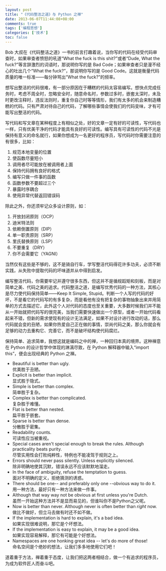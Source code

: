 ```yaml
---
layout: post
title: "《代码整洁之道》与 Python 之禅"
date: 2013-06-07T11:44:08+08:00
comments: true
tags: ['编程思想']
categories: ['技术']
toc: false
---
```


Bob 大叔在《代码整洁之道》一书的前言打趣着说，当你写的代码在经受代码审查时，如果审查者愤怒的吼道“What the fuck is this shit?”或者“Dude, What the fuck?”等言辞激烈的词语时，那说明你写的是 Bad Code；如果审查者只是漫不经心的吐出几个“What the fuck?”，那说明你写的是 Good Code。这就是衡量代码质量的唯一标准——每分钟骂出“What the fuck?”的频率。

想写出整洁的代码很难，有一部分原因在于糟糕的代码太容易编写。想快点完成任务时，考虑不周全时，忽略安全时，随意命名时，参数过多时，嵌套太深时，未及时更改注释时，违反法则时，重复你自己时等等情形，我们有太多的机会来制造糟糕的代码。只有严肃对待自己的代码，了解哪些事情会使我们的代码变味，才有可能写出整洁的代码。

写代码和写文章在某种程度上有相似之处，好的文章一定有好的可读性，写代码也一样，只有优美干净的代码才能具有良好的可读性。编写具有可读性的代码不光是保持有意义的命名就行，如果你想成为一名更好的程序员，写代码时你需要注意的有很多，比如：

1. 规范本地变量的位置
2. 使函数尽量短小
3. 调用者尽可能放在被调用者上面
4. 保持代码拥有良好的格式
5. 编写只做一件事的函数
6. 函数参数不要超过三个
7. 暴露时序耦合
8. 使用异常代替返回错误码

除此之外，你还须牢记众多设计原则，如：  

1. 开放封闭原则（OCP）
2. 迪米特法则
3. 依赖倒置原则（DIP）
4. 单一职责原则（SRP）
5. 里氏替换原则（LSP）
6. 不要重复（DRY）
7. 你不会需要它（YAGNI）

当然仅有这些是不够的，这不是骑自行车，学写整洁代码得花许多功夫，必须不断实践，从失败中提取代码的坏味道并从中得到启发。

编写整洁代码，你需要牢记并遵守很多东西，但这并不是循规蹈矩和刻板，而是对简单之美、代码之美的追求。代码整洁之道，是编写优秀代码的一种方法，其核心是尽力使代码保持简单——Keep It Simple, Stupid。判断一个人写的代码的好坏，不是看它的代码写的有多复杂，而是看他有没有把复杂的事物抽象出来并用简单的方式去描述它，此外这个人对代码的态度也至关重要，大多数时候我们并不能从一开始就把代码写的很完美，当我们需要快速做出一个原型，或者一开始代码看起来不错，但新的需求使现有的设计无法满足，如果不对设计进行改动的话，那么代码就会变的丑陋，如果你热爱自己正在做的事情，崇尚代码之美，那么你就会有足够的动力去重构它、完善它，而不是破坏结构使代码腐烂。

保持简单、追求简单，我想这就是编码之中的禅，一种回归本真的境界。这种禅意在 Python 的设计哲学中体现的淋漓尽致，在 Python 解释器中输入“import this”，便会出现经典的 Python 之禅。

* Beautiful is better than ugly.   
优美胜于丑陋。  
* Explicit is better than implicit.  
显式胜于隐式。  
* Simple is better than complex.  
简单胜于复杂。  
* Complex is better than complicated.  
复杂胜于难懂。  
* Flat is better than nested.  
扁平胜于嵌套。  
* Sparse is better than dense.  
分散胜于密集。  
* Readability counts.  
可读性应当被重视。  
* Special cases aren't special enough to break the rules. Although practicality beats purity.  
尽管实用性会打败纯粹性，特例也不能凌驾于规则之上。  
* Errors should never pass silently. Unless explicitly silenced.  
除非明确地使其沉默，错误永远不应该默默地溜走。  
* In the face of ambiguity, refuse the temptation to guess.  
面对不明确的定义，拒绝猜测的诱惑。  
* There should be one-- and preferably only one --obvious way to do it.  
用一种方法，最好只有一种方法来做一件事。  
* Although that way way not be obvious at first unless you're Dutch.  
虽然一开始这种方法并不是显而易见的，但谁叫你不是Python之父呢。  
* Now is better than never. Although never is often better than *right* now.  
做比不做好，但立马去做有时还不如不做。  
* If the implementation is hard to explain, it's a bad idea.  
如果实现很难说明，那它是个坏想法。  
* If the implementation is easy to explain, it may be a good idea.  
如果实现容易解释，那它有可能是个好想法。  
* Namespaces are one honking great idea -- let's do more of those!  
命名空间是个绝妙的想法，让我们多多地使用它们吧！  

道着重于方法，禅着重于态度，让我们把这两者相结合，做一个有追求的程序员，为成为软件匠人而奋斗吧。

